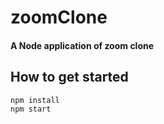 # zoomClone
#### A Node application of zoom clone

## How to get started

```bash
npm install
npm start
```
